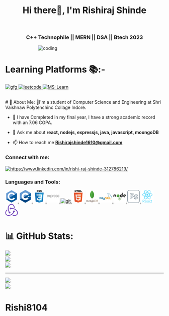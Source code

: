 <h1 align="center">Hi there👋, I'm Rishiraj Shinde</h1>
<br/>
<h3 align="center">C++ Technophile || MERN || DSA || Btech 2023</h3>
<img align="right" alt = "coding" width="400" src = "https://media2.giphy.com/media/qgQUggAC3Pfv687qPC/giphy.gif">
<br/>


# <b>Learning Platforms 📚:-</b>
<p align="left"> 
<!-- GeeksForGeeks -->
 <a
    href="https://auth.geeksforgeeks.org/user/rishirajshinde1610"
    target="_blank">
    <img 
        src="https://raw.githubusercontent.com/Rishabh2804/github-profile-readme-generator/master/src/images/icons/Social/geeks-for-geeks.svg"
        alt="gfg" height="30" width="50" 
    />
 </a> 
 <!-- LeetCode -->
 <a 
    href="https://leetcode.com/Rishi5520/"
    target="blank">
    <img 
        src="https://raw.githubusercontent.com/Rishabh2804/github-profile-readme-generator/master/src/images/icons/Social/leet-code.svg"
        alt="leetcode" height="30" width = "50"
    />
 </a>
 <!-- Hacker-Rank-->
 <a
    href="https://www.hackerrank.com/rishirajshinde11"
    target="blank">
    <img 
        src="https://hrcdn.net/fcore/assets/work/header/hackerrank_logo-21e2867566.svg"
        alt="MS-Learn" height="40" 
        width = "100"
    />
 </a>  
</p>

<br>
# 👋 About Me:
🔭I'm a student of Computer Science and Engineering at Shri Vaishnaw Polytenchinc Collage Indore.<br>

- 🌱 I have Completed in my final year, I have a strong academic record with an 7.06 CGPA.


- 💬 Ask me about **react, nodejs, expressjs, java, javascript,  moongoDB**

- 📫 How to reach me **Rishirajshinde1610@gmail.com**

<h3 align="left">Connect with me:</h3>
<p align="left">
<a href="https://www.linkedin.com/in/rishi-raj-shinde-312786219/" target="blank"><img align="center" src="https://raw.githubusercontent.com/rahuldkjain/github-profile-readme-generator/master/src/images/icons/Social/linked-in-alt.svg" alt="https://www.linkedin.com/in/rishi-raj-shinde-312786219/"height="30" width="40" /></a>
</p>

<h3 align="left">Languages and Tools:</h3>
<p align="left"> <a href="https://www.cprogramming.com/" target="_blank" rel="noreferrer"> <img src="https://raw.githubusercontent.com/devicons/devicon/master/icons/c/c-original.svg" alt="c" width="40" height="40"/> </a> <a href="https://www.w3schools.com/cpp/" target="_blank" rel="noreferrer"> <img src="https://raw.githubusercontent.com/devicons/devicon/master/icons/cplusplus/cplusplus-original.svg" alt="cplusplus" width="40" height="40"/> </a> <a href="https://www.w3schools.com/css/" target="_blank" rel="noreferrer"> <img src="https://raw.githubusercontent.com/devicons/devicon/master/icons/css3/css3-original-wordmark.svg" alt="css3" width="40" height="40"/> </a> <a href="https://expressjs.com" target="_blank" rel="noreferrer"> <img src="https://raw.githubusercontent.com/devicons/devicon/master/icons/express/express-original-wordmark.svg" alt="express" width="40" height="40"/> </a> <a href="https://git-scm.com/" target="_blank" rel="noreferrer"> <img src="https://www.vectorlogo.zone/logos/git-scm/git-scm-icon.svg" alt="git" width="40" height="40"/> </a> <a href="https://www.w3.org/html/" target="_blank" rel="noreferrer"> <img src="https://raw.githubusercontent.com/devicons/devicon/master/icons/html5/html5-original-wordmark.svg" alt="html5" width="40" height="40"/> </a> <a href="https://www.mongodb.com/" target="_blank" rel="noreferrer"> <img src="https://raw.githubusercontent.com/devicons/devicon/master/icons/mongodb/mongodb-original-wordmark.svg" alt="mongodb" width="40" height="40"/> </a> <a href="https://www.mysql.com/" target="_blank" rel="noreferrer"> <img src="https://raw.githubusercontent.com/devicons/devicon/master/icons/mysql/mysql-original-wordmark.svg" alt="mysql" width="40" height="40"/> </a> <a href="https://nodejs.org" target="_blank" rel="noreferrer"> <img src="https://raw.githubusercontent.com/devicons/devicon/master/icons/nodejs/nodejs-original-wordmark.svg" alt="nodejs" width="40" height="40"/> </a> <a href="https://www.photoshop.com/en" target="_blank" rel="noreferrer"> <img src="https://raw.githubusercontent.com/devicons/devicon/master/icons/photoshop/photoshop-line.svg" alt="photoshop" width="40" height="40"/> </a> <a href="https://reactjs.org/" target="_blank" rel="noreferrer"> <img src="https://raw.githubusercontent.com/devicons/devicon/master/icons/react/react-original-wordmark.svg" alt="react" width="40" height="40"/> </a> <a href="https://redux.js.org" target="_blank" rel="noreferrer"> <img src="https://raw.githubusercontent.com/devicons/devicon/master/icons/redux/redux-original.svg" alt="redux" width="40" height="40"/> </a> </p>


# 📊 GitHub Stats:
![](https://github-readme-stats.vercel.app/api?username=Rishi5520&show_icons=true&theme=radical)
<br/>
![](https://github-readme-streak-stats.herokuapp.com/?user=Rishi5520&theme=dark&hide_border=false)
<br/>
![](https://github-readme-stats.vercel.app/api/top-langs/?username=Rishi5520&theme=dark&hide_border=false&include_all_commits=false&count_private=false&layout=compact)
<br/>


---
[![](https://visitcount.itsvg.in/api?id=Rishi8104&label=Profile%20Views&pretty=false)](https://visitcount.itsvg.in)
<br/>
![](https://github-readme-stats.vercel.app/api/top-langs/?username=Rishi5520&size_weight=0.5&count_weight=0.5)
<br/>
# Rishi8104
